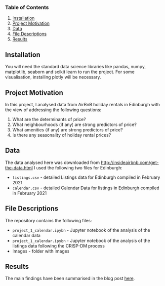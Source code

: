 ### Table of Contents
1. [Installation](#installation)
2. [Project Motivation](#motivation)
3. [Data](#data)
4. [File Descriptions](#files)
5. [Results](#results)

## Installation <a name="installation"></a>
You will need the standard data science libraries like pandas, numpy, matplotlib, seaborn and scikit learn to run the  project. For some visualisation, installing plotly will be necessary. 

## Project Motivation <a name="motivation"></a>
In this project, I analysed data from AirBnB holiday rentals in Edinburgh with the view of addressing the following questions:

1. What are the determinants of price? 
2. What neighbourhoods (if any) are strong predictors of price?
3. What amenities (if any) are strong predictors of price? 
4. Is there any seasonality of holiday rental prices?

## Data<a name="data"></a>
The data analysed here was downloaded from http://insideairbnb.com/get-the-data.html I used the following two files for Edinburgh:
- `listings.csv` - detailed Listings data for Edinburgh compiled in February 2021
- `calendar.csv` - detailed Calendar Data for listings in Edinburgh compiled in February 2021


## File Descriptions<a name="files"></a>
The repository contains the following files:

* `project_1_calendar.ipybn` - Jupyter notebook of the analysis of the calendar data
* `project_1_calendar.ipybn` - Jupyter notebook of the analysis of the listings data following the CRISP-DM process
* Images - folder with images

## Results<a name="results"></a>
The main findings have been summarised in the blog post [here](https://medium.com/p/56a22082ef6e/).

